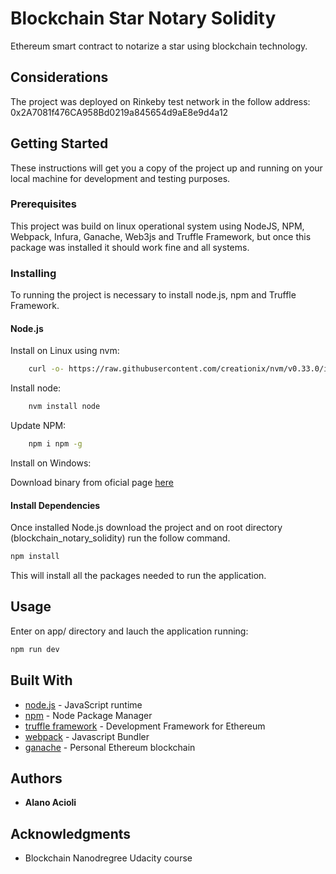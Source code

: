 # Blockchain Star Notary Solidity

Ethereum smart contract to notarize a star using blockchain technology.

## Considerations 

The project was deployed on Rinkeby test network in the follow address: 0x2A7081f476CA958Bd0219a845654d9aE8e9d4a12


## Getting Started

These instructions will get you a copy of the project up and running on your local machine for development and testing purposes.

### Prerequisites

This project was build on linux operational system using NodeJS, NPM, Webpack, Infura, Ganache, Web3js and Truffle Framework, but once this package was installed it should work fine and all systems.

### Installing

To running the project is necessary to install node.js, npm and Truffle Framework.

#### Node.js

Install on Linux using nvm:

```bash
    curl -o- https://raw.githubusercontent.com/creationix/nvm/v0.33.0/install.sh | bash
```

Install node:

```bash
    nvm install node
```

Update NPM:

```bash
    npm i npm -g
```

Install on Windows:

Download binary from oficial page [here](https://nodejs.org/en/download/)


#### Install Dependencies

Once installed Node.js download the project and on root directory (blockchain_notary_solidity) run the follow command.

```bash
npm install
```

This will install all the packages needed to run the application.

## Usage

Enter on app/ directory and lauch the application running:

```bash
npm run dev
```

## Built With

* [node.js](https://nodejs.org/en/) - JavaScript runtime
* [npm](https://www.npmjs.com/) - Node Package Manager
* [truffle framework](https://truffleframework.com/truffle) - Development Framework for Ethereum
* [webpack](https://webpack.js.org/) - Javascript Bundler
* [ganache](https://truffleframework.com/ganache) - Personal Ethereum blockchain


## Authors

* **Alano Acioli** 

## Acknowledgments

* Blockchain Nanodregree Udacity course

